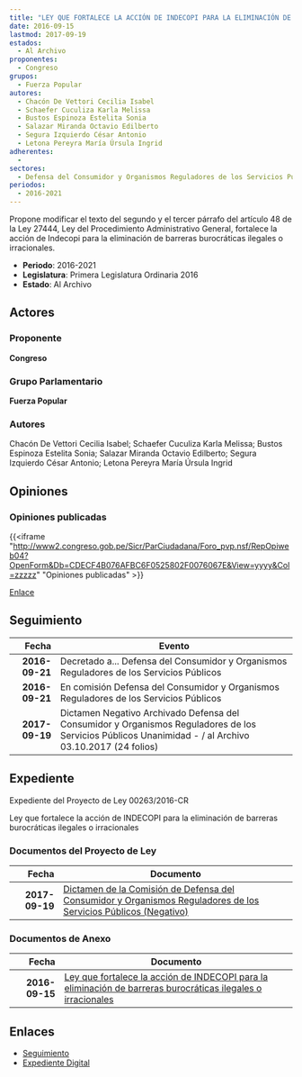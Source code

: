 ```yaml
---
title: "LEY QUE FORTALECE LA ACCIÓN DE INDECOPI PARA LA ELIMINACIÓN DE BARRERAS BUROCRÁTICAS ILEGALES O IRRACIONALES"
date: 2016-09-15
lastmod: 2017-09-19
estados: 
  - Al Archivo
proponentes: 
  - Congreso
grupos: 
  - Fuerza Popular
autores: 
  - Chacón De Vettori Cecilia Isabel
  - Schaefer Cuculiza Karla Melissa
  - Bustos Espinoza Estelita Sonia
  - Salazar Miranda Octavio Edilberto
  - Segura Izquierdo César Antonio
  - Letona Pereyra María Úrsula Ingrid
adherentes: 
  - 
sectores: 
  - Defensa del Consumidor y Organismos Reguladores de los Servicios Públicos
periodos: 
  - 2016-2021
---
```


Propone modificar el texto del segundo y el tercer párrafo del artículo 48 de la Ley 27444, Ley del Procedimiento Administrativo General, fortalece la acción de Indecopi para la eliminación de barreras burocráticas ilegales o irracionales.

- **Periodo**: 2016-2021
- **Legislatura**: Primera Legislatura Ordinaria 2016
- **Estado**: Al Archivo

## Actores

### Proponente

**Congreso**

### Grupo Parlamentario

**Fuerza Popular**

### Autores

Chacón De Vettori Cecilia Isabel; Schaefer Cuculiza Karla Melissa; Bustos Espinoza Estelita Sonia; Salazar Miranda Octavio Edilberto; Segura Izquierdo César Antonio; Letona Pereyra María Úrsula Ingrid


## Opiniones

### Opiniones publicadas

{{<iframe "http://www2.congreso.gob.pe/Sicr/ParCiudadana/Foro_pvp.nsf/RepOpiweb04?OpenForm&Db=CDECF4B076AFBC6F0525802F0076067E&View=yyyy&Col=zzzzz" "Opiniones publicadas" >}}

[Enlace](http://www2.congreso.gob.pe/Sicr/ParCiudadana/Foro_pvp.nsf/RepOpiweb04?OpenForm&Db=CDECF4B076AFBC6F0525802F0076067E&View=yyyy&Col=zzzzz)

## Seguimiento

| Fecha | Evento |
|------:|--------|
| **2016-09-21** | Decretado a... Defensa del Consumidor y Organismos Reguladores de los Servicios Públicos|
| **2016-09-21** | En comisión Defensa del Consumidor y Organismos Reguladores de los Servicios Públicos|
| **2017-09-19** | Dictamen Negativo Archivado Defensa del Consumidor y Organismos Reguladores de los Servicios Públicos Unanimidad - / al Archivo 03.10.2017 (24 folios)|


## Expediente

Expediente del Proyecto de Ley 00263/2016-CR

Ley que fortalece la acción de INDECOPI para la eliminación de barreras burocráticas ilegales o irracionales


### Documentos del Proyecto de Ley

| Fecha | Documento |
|------:|--------|
| **2017-09-19** | [Dictamen de la Comisión de Defensa del Consumidor y Organismos Reguladores de los Servicios Públicos (Negativo)](http://www.leyes.congreso.gob.pe/Documentos/2016_2021/Dictamenes/Proyectos_de_Ley/00263DC06MAY20170919.pdf) |

### Documentos de Anexo

| Fecha | Documento |
|------:|--------|
| **2016-09-15** | [Ley que fortalece la acción de INDECOPI para la eliminación de barreras burocráticas ilegales o irracionales](http://www.leyes.congreso.gob.pe/Documentos/2016_2021/Proyectos_de_Ley_y_de_Resoluciones_Legislativas/PL0026320160915.pdf) |

## Enlaces 

- [Seguimiento](http://www2.congreso.gob.pe/Sicr/TraDocEstProc/CLProLey2016.nsf/f7fff46988ca05b1052578e100829cc7/22236eb32797d7bd0525802f007c50f7?OpenDocument)
- [Expediente Digital](http://www2.congreso.gob.pehttp://www2.congreso.gob.pe/Sicr/TraDocEstProc/CLProLey2016.nsf/f7fff46988ca05b1052578e100829cc7/22236eb32797d7bd0525802f007c50f7?OpenDocument&Click=05257FB7005EB655.eb71d0cf91d8294e05256cdf006b5706/$Body/0.1C6C)
